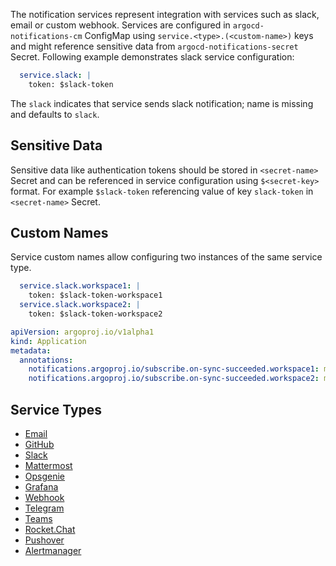The notification services represent integration with services such as slack, email or custom webhook. Services are configured in `argocd-notifications-cm` ConfigMap
using `service.<type>.(<custom-name>)` keys and might reference sensitive data from `argocd-notifications-secret` Secret. Following example demonstrates slack
service configuration:

```yaml
  service.slack: |
    token: $slack-token
```


The `slack` indicates that service sends slack notification; name is missing and defaults to `slack`.

## Sensitive Data

Sensitive data like authentication tokens should be stored in `<secret-name>` Secret and can be referenced in
service configuration using `$<secret-key>` format. For example `$slack-token` referencing value of key `slack-token` in
`<secret-name>` Secret.

## Custom Names

Service custom names allow configuring two instances of the same service type.

```yaml
  service.slack.workspace1: |
    token: $slack-token-workspace1
  service.slack.workspace2: |
    token: $slack-token-workspace2
```

```yaml
apiVersion: argoproj.io/v1alpha1
kind: Application
metadata:
  annotations:
    notifications.argoproj.io/subscribe.on-sync-succeeded.workspace1: my-channel
    notifications.argoproj.io/subscribe.on-sync-succeeded.workspace2: my-channel
```

## Service Types

* [Email](./email.md)
* [GitHub](./github.md)
* [Slack](./slack.md)
* [Mattermost](./mattermost.md)
* [Opsgenie](./opsgenie.md)
* [Grafana](./grafana.md)
* [Webhook](./webhook.md)
* [Telegram](./telegram.md)
* [Teams](./teams.md)
* [Rocket.Chat](./rocketchat.md)
* [Pushover](./pushover.md)
* [Alertmanager](./alertmanager.md)